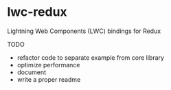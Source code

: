 # lwc-redux
Lightning Web Components (LWC) bindings for Redux

TODO
- refactor code to separate example from core library
- optimize performance
- document
- write a proper readme

